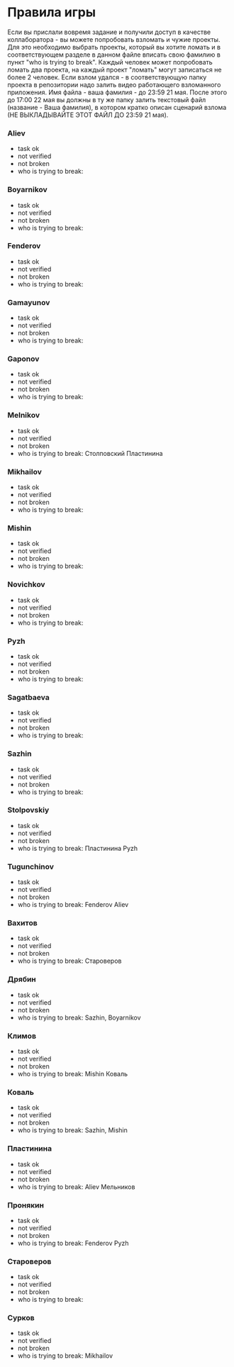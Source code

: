 # Правила игры 
Если вы прислали вовремя задание и получили доступ в качестве коллаборатора - вы можете попробовать взломать и чужие проекты. 
Для это необходимо выбрать проекты, который вы хотите ломать и в соответствующем разделе в данном файле вписать свою фамилию в пункт "who is trying to break". 
Каждый человек может попробовать ломать два проекта, на каждый проект "ломать" могут записаться не более 2 человек. 
Если взлом удался - в соответствующую папку проекта в репозитории надо залить видео работающего взломанного приложения. Имя файла - ваша фамилия - до 23:59 21 мая. 
После этого до 17:00 22 мая вы должны в ту же папку залить текстовый файл (название - Ваша фамилия), в котором кратко описан сценарий взлома (НЕ ВЫКЛАДЫВАЙТЕ ЭТОТ ФАЙЛ ДО 23:59 21 мая). 

### Aliev
* task ok
* not verified 
* not broken
* who is trying to break:
### Boyarnikov
* task ok
* not verified 
* not broken
* who is trying to break:
### Fenderov
* task ok
* not verified 
* not broken
* who is trying to break:
### Gamayunov
* task ok
* not verified 
* not broken
* who is trying to break:
### Gaponov
* task ok
* not verified 
* not broken
* who is trying to break:
### Melnikov
* task ok
* not verified 
* not broken
* who is trying to break: Столповский Пластинина
### Mikhailov
* task ok
* not verified 
* not broken
* who is trying to break:
### Mishin
* task ok
* not verified 
* not broken
* who is trying to break:
### Novichkov
* task ok
* not verified 
* not broken
* who is trying to break:
### Pyzh
* task ok
* not verified 
* not broken
* who is trying to break:
### Sagatbaeva
* task ok
* not verified 
* not broken
* who is trying to break:
### Sazhin
* task ok
* not verified 
* not broken
* who is trying to break:
### Stolpovskiy
* task ok
* not verified 
* not broken
* who is trying to break: Пластинина Pyzh
### Tugunchinov
* task ok
* not verified 
* not broken
* who is trying to break: Fenderov Aliev
### Вахитов
* task ok
* not verified 
* not broken
* who is trying to break: Староверов
### Дрябин
* task ok
* not verified 
* not broken
* who is trying to break: Sazhin, Boyarnikov
### Климов
* task ok
* not verified 
* not broken
* who is trying to break: Mishin Коваль
### Коваль
* task ok
* not verified 
* not broken
* who is trying to break: Sazhin, Mishin
### Пластинина
* task ok
* not verified 
* not broken
* who is trying to break: Aliev Мельников
### Пронякин
* task ok
* not verified 
* not broken
* who is trying to break: Fenderov Pyzh
### Староверов 
* task ok
* not verified 
* not broken
* who is trying to break:
### Сурков
* task ok
* not verified 
* not broken
* who is trying to break: Mikhailov
